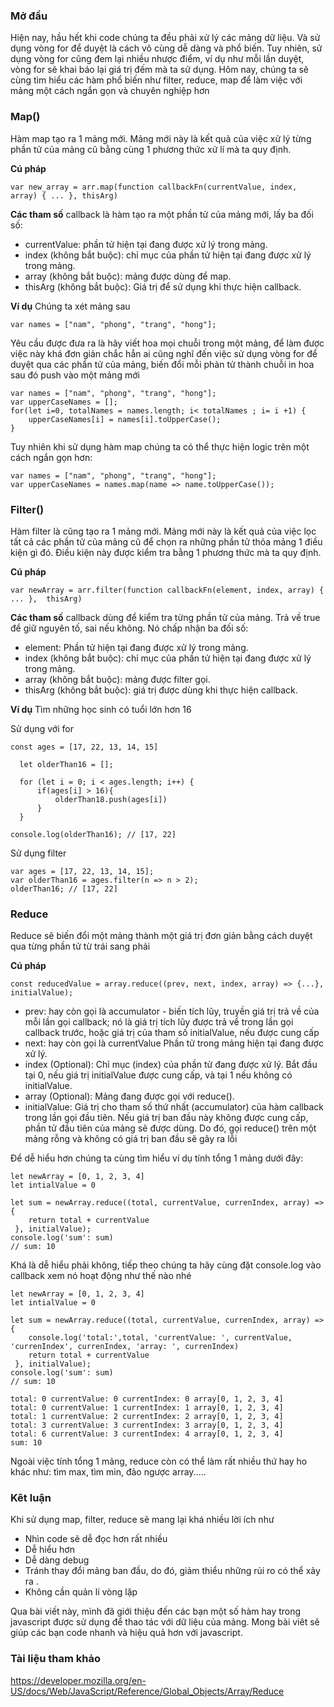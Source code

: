 ### Mở đầu

Hiện nay, hầu hết khi code chúng ta đều phải xử lý các mảng dữ liệu. Và sử dụng vòng for để duyệt là cách vô cùng dễ dàng và phổ biến. Tuy nhiên, sử dụng vòng for cũng đem lại nhiều nhược điểm, ví dụ như mỗi lần duyệt, vòng for sẽ khai báo lại giá trị đếm mà ta sử dụng. Hôm nay, chúng ta sẽ cùng tìm hiểu các hàm phổ biến như filter, reduce, map để làm việc với mảng một cách ngắn gọn và chuyên nghiệp hơn 


### Map()
Hàm map tạo ra 1 mảng mới. Mảng mới này là kết quả của việc xử lý từng phần tử của mảng cũ bằng cùng 1 phương thức xử lí mà ta quy định.

**Cú pháp**

```
var new_array = arr.map(function callbackFn(currentValue, index, array) { ... }, thisArg)
```

**Các tham số**
callback là hàm tạo ra một phần tử của mảng mới, lấy ba đối số:
* currentValue: phần tử hiện tại đang được xử lý trong mảng.
* index (không bắt buộc): chỉ mục của phần tử hiện tại đang được xử lý trong mảng.
* array (không bắt buộc): mảng được dùng để map.
* thisArg (không bắt buộc): Giá trị để sử dụng khi thực hiện callback.

**Ví dụ**
Chúng ta xét mảng sau
```
var names = ["nam", "phong", "trang", "hong"];
```

Yêu cầu được đưa ra là hãy viết hoa mọi chuỗi trong một mảng, để làm được việc này khá đơn giản chắc hẳn ai cũng nghĩ đến việc sử dụng vòng for để duyệt qua các phẩn tử của mảng, biến đổi mỗi phàn tử thành chuỗi in hoa sau đó push vào một mảng mới
```
var names = ["nam", "phong", "trang", "hong"];
var upperCaseNames = [];
for(let i=0, totalNames = names.length; i< totalNames ; i= i +1) {
    upperCaseNames[i] = names[i].toUpperCase();
}
```

Tuy nhiên khi sử dụng hàm map chúng ta có thể thực hiện logic trên một cách ngắn gọn hơn:
```
var names = ["nam", "phong", "trang", "hong"];
var upperCaseNames = names.map(name => name.toUpperCase());
```

### Filter()

Hàm filter là cũng tạo ra 1 mảng mới. Mảng mới này là kết quả của việc lọc tất cả các phần tử của mảng cũ để chọn ra những phần tử thỏa mảng 1 điều kiện gì đó. Điều kiện này được kiểm tra bằng 1 phương thức mà ta quy định.

**Cú pháp**

`var newArray = arr.filter(function callbackFn(element, index, array) { ... },  thisArg)`

**Các tham số**
callback dùng để kiểm tra từng phần tử của mảng. Trả về true để giữ nguyên tố, sai nếu không. Nó chấp nhận ba đối số:
* element: Phần tử hiện tại đang được xử lý trong mảng.
* index (không bắt buộc): chỉ mục của phần tử hiện tại đang được xử lý trong mảng.
* array (không bắt buộc): mảng được filter gọi.
* thisArg (không bắt buộc): giá trị được dùng khi thực hiện callback.

**Ví dụ**
Tìm những học sinh có tuổi lớn hơn 16

Sử dụng với for
```
const ages = [17, 22, 13, 14, 15]

  let olderThan16 = [];

  for (let i = 0; i < ages.length; i++) {
      if(ages[i] > 16){
          olderThan18.push(ages[i])
      }
  }

console.log(olderThan16); // [17, 22]
```

Sử dụng filter
```
var ages = [17, 22, 13, 14, 15];
var olderThan16 = ages.filter(n => n > 2);
olderThan16; // [17, 22]
```

### Reduce 

Reduce sẽ biến đổi một mảng thành một giá trị đơn giản bằng cách duyệt qua từng phần tử từ trái sang phải

**Cú pháp**

```
const reducedValue = array.reduce((prev, next, index, array) => {...}, initialValue);
```

* prev: hay còn gọi là accumulator - biến tích lũy, truyền giá trị trả về của mỗi lần gọi callback; nó là giá trị tích lũy được trả về trong lần gọi callback trước, hoặc giá trị của tham số initialValue, nếu được cung cấp
* next: hay còn gọi là currentValue Phần tử trong mảng hiện tại đang được xử lý.
* index (Optional): Chỉ mục (index) của phần tử đang được xử lý. Bắt đầu tại 0, nếu giá trị initialValue được cung cấp, và tại 1 nếu không có initialValue.
* array (Optional): Mảng đang được gọi với reduce().
* initialValue: Giá trị cho tham số thứ nhất (accumulator) của hàm callback trong lần gọi đầu tiên. Nếu giá trị ban đầu này không được cung cấp, phần tử đầu tiên của mảng sẽ được dùng. Do đó, gọi reduce() trên một mảng rỗng và không có giá trị ban đầu sẽ gây ra lỗi

Để dễ hiểu hơn chúng ta cùng tìm hiểu ví dụ tính tổng 1 mảng dưới đây:

```
let newArray = [0, 1, 2, 3, 4]
let intialValue = 0

let sum = newArray.reduce((total, currentValue, currenIndex, array) => {
    return total + currentValue
 }, initialValue);
console.log('sum': sum)
// sum: 10
```

Khá là dễ hiểu phải không, tiếp theo chúng ta hãy cùng đặt console.log vào callback xem nó hoạt động như thế nào nhé
```
let newArray = [0, 1, 2, 3, 4]
let intialValue = 0

let sum = newArray.reduce((total, currentValue, currenIndex, array) => {
    console.log('total:',total, 'currentValue: ', currentValue, 'currenIndex', currenIndex, 'array: ', currenIndex)
    return total + currentValue
 }, initialValue);
console.log('sum': sum)
// sum: 10

total: 0 currentValue: 0 currentIndex: 0 array[0, 1, 2, 3, 4]
total: 0 currentValue: 1 currentIndex: 1 array[0, 1, 2, 3, 4]
total: 1 currentValue: 2 currentIndex: 2 array[0, 1, 2, 3, 4]
total: 3 currentValue: 3 currentIndex: 3 array[0, 1, 2, 3, 4]
total: 6 currentValue: 3 currentIndex: 4 array[0, 1, 2, 3, 4]
sum: 10
```

Ngoài việc tính tổng 1 mảng, reduce còn có thể làm rất nhiều thứ hay ho khác như: tìm max, tìm min, đảo ngược array.....

### Kêt luận
Khi sử dụng map, filter, reduce sẽ mang lại khá nhiều lời ích như
* Nhìn code sẽ dễ đọc hơn rất nhiều
* Dễ hiểu hơn
* Dễ dàng debug
* Tránh thay đổi mảng ban đầu, do đó, giảm thiểu những rủi ro có thể xảy ra .
* Không cần quản lí vòng lặp

Qua bài viết này, mình đã giới thiệu đến các bạn một số hàm hay trong javascript được sử dụng để thao tác với dữ liệu của mảng. Mong bài viêt sẽ giúp các bạn code nhanh và hiệu quả hơn với javascript.

### Tài liệu tham khảo 
https://developer.mozilla.org/en-US/docs/Web/JavaScript/Reference/Global_Objects/Array/Reduce